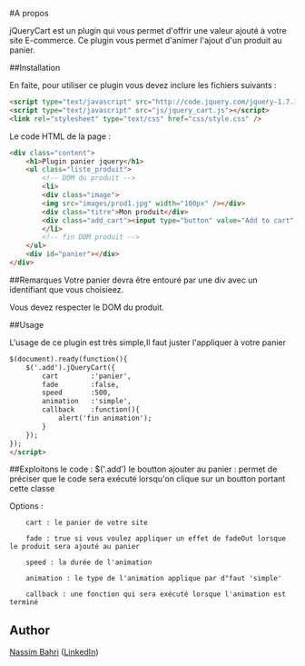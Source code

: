 #A propos

jQueryCart est un plugin qui vous permet d'offrir une valeur ajouté à votre site E-commerce. Ce plugin vous permet d'animer l'ajout d'un produit au panier.

##Installation

En faite, pour utiliser ce plugin vous devez inclure les fichiers suivants :

```html
<script type="text/javascript" src="http://code.jquery.com/jquery-1.7.1.js"></script>
<script type="text/javascript" src="js/jquery_cart.js"></script>
<link rel="stylesheet" type="text/css" href="css/style.css" />
```

Le code HTML de la page : 
```html
<div class="content">
	<h1>Plugin panier jquery</h1>
	<ul class="liste_produit">
		<!-- DOM du produit -->
		<li>
		<div class="image">
		<img src="images/prod1.jpg" width="100px" /></div>
		<div class="titre">Mon produit</div>
		<div class="add_cart"><input type="button" value="Add to cart" class="add" /></div>
		</li>
		<!-- fin DOM produit -->
	</ul>
	<div id="panier"></div>
</div>
```

##Remarques 
Votre panier devra être entouré par une div avec un identifiant que vous choisieez.

Vous devez respecter le DOM du produit.


##Usage

L'usage de ce plugin est très simple,Il faut juster l'appliquer à votre panier

```html
$(document).ready(function(){
	$('.add').jQueryCart({
		cart		:'panier',
		fade		:false,
		speed		:500,
		animation	:'simple',
		callback	:function(){
			alert('fin animation');
		}
	});
});
</script>
```

##Exploitons le code :
$('.add') le boutton ajouter au panier : permet de préciser que le code sera exécuté lorsqu'on clique sur un boutton portant cette classe

Options : 


		cart : le panier de votre site
		
		fade : true si vous voulez appliquer un effet de fadeOut lorsque le produit sera ajouté au panier
		
		speed : la durée de l'animation
		
		animation : le type de l'animation applique par d"faut 'simple'
		
		callback : une fonction qui sera exécuté lorsque l'animation est terminé

## Author

[Nassim Bahri](https://www.facebook.com/Bahri.Nassim) ([LinkedIn](http://www.linkedin.com/pub/nassim-bahri/32/b38/a11))